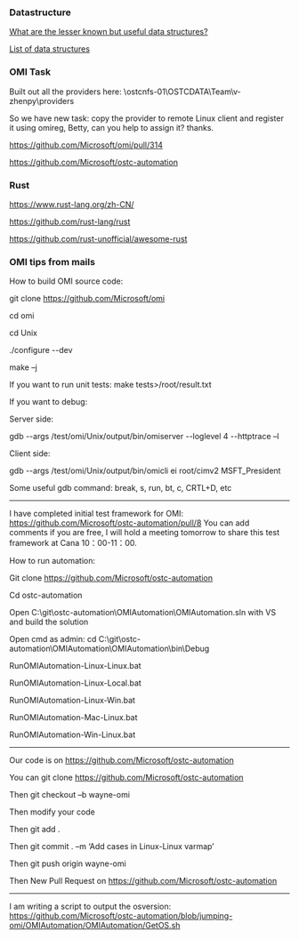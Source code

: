 ### Datastructure

[What are the lesser known but useful data structures?](https://stackoverflow.com/questions/500607/what-are-the-lesser-known-but-useful-data-structures?page=1&tab=votes#tab-top)

[List of data structures](https://en.wikipedia.org/wiki/List_of_data_structures)

### OMI Task 

Built out all the providers here: \\ostcnfs-01\OSTCDATA\Team\v-zhenpy\providers 

So we have new task: copy the provider to remote Linux client and register it using omireg, Betty, can you help to assign it? thanks.

https://github.com/Microsoft/omi/pull/314

https://github.com/Microsoft/ostc-automation

### Rust

https://www.rust-lang.org/zh-CN/

https://github.com/rust-lang/rust

https://github.com/rust-unofficial/awesome-rust

### OMI tips from mails

How to build OMI source code:

git clone https://github.com/Microsoft/omi

cd omi

cd Unix

./configure --dev

make –j


If you want to run unit tests: make tests>/root/result.txt


If you want to debug:

Server side:

gdb --args /test/omi/Unix/output/bin/omiserver --loglevel 4 --httptrace –l

Client side:

gdb --args /test/omi/Unix/output/bin/omicli ei root/cimv2 MSFT_President


Some useful gdb command: break, s, run, bt, c, CRTL+D, etc

---------------------------------------------------------------------------------------------------


I have completed initial test framework for OMI: https://github.com/Microsoft/ostc-automation/pull/8
You can add comments if you are free, I will hold a meeting tomorrow to share this test framework at Cana 10：00-11：00.


How to run automation:


Git clone https://github.com/Microsoft/ostc-automation

Cd ostc-automation

Open C:\git\ostc-automation\OMIAutomation\OMIAutomation.sln with VS and build the solution


Open cmd as admin: cd C:\git\ostc-automation\OMIAutomation\OMIAutomation\bin\Debug

RunOMIAutomation-Linux-Linux.bat

RunOMIAutomation-Linux-Local.bat

RunOMIAutomation-Linux-Win.bat

RunOMIAutomation-Mac-Linux.bat

RunOMIAutomation-Win-Linux.bat


---------------------------------------------------------------------------------------------------

Our code is on https://github.com/Microsoft/ostc-automation 

You  can git clone https://github.com/Microsoft/ostc-automation 

Then git checkout –b wayne-omi

Then modify your code

Then git add .

Then git commit . –m ‘Add cases in Linux-Linux varmap’

Then git push origin wayne-omi


Then New Pull Request on https://github.com/Microsoft/ostc-automation


---------------------------------------------------------------------------------------------------

I am writing a script to output the osversion: https://github.com/Microsoft/ostc-automation/blob/jumping-omi/OMIAutomation/OMIAutomation/GetOS.sh










